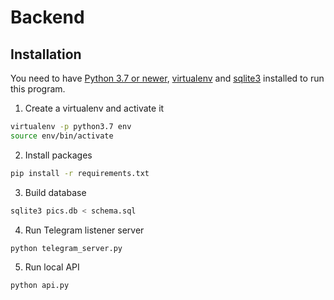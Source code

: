 # Backend

## Installation

You need to have [Python 3.7 or newer](https://www.python.org/downloads/), [virtualenv](https://virtualenv.pypa.io/en/latest/) and [sqlite3](https://www.sqlite.org/index.html) installed to run this program.

1. Create a virtualenv and activate it

```bash
virtualenv -p python3.7 env
source env/bin/activate
```

2. Install packages

```bash
pip install -r requirements.txt
```

3. Build database

```bash
sqlite3 pics.db < schema.sql
```

4. Run Telegram listener server

```bash
python telegram_server.py
```

5. Run local API

```bash
python api.py
```
